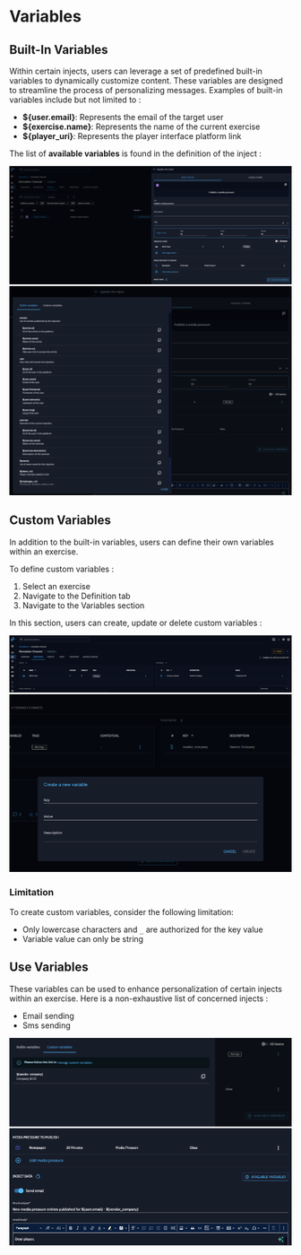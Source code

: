 # Variables

## Built-In Variables

Within certain injects, users can leverage a set of predefined built-in variables to dynamically customize content.
These variables are designed to streamline the process of personalizing messages.
Examples of built-in variables include but not limited to :

- **${user.email}**: Represents the email of the target user
- **${exercise.name}**: Represents the name of the current exercise
- **${player_uri}**: Represents the player interface platform link

The list of **available variables** is found in the definition of the inject :

![Variables section](../assets/variables_inject_definition.png)
![Variables section](../assets/variables_list.png)

## Custom Variables

In addition to the built-in variables, users can define their own variables within an exercise.

To define custom variables :

1. Select an exercise
2. Navigate to the Definition tab
3. Navigate to the Variables section

In this section, users can create, update or delete custom variables : 

![Variables section](../assets/variables_management.png)
![Variables section](../assets/variables_creation.png)

### Limitation

To create custom variables, consider the following limitation:

- Only lowercase characters and ```_``` are authorized for the key value
- Variable value can only be string

## Use Variables

These variables can be used to enhance personalization of certain injects within an exercise.
Here is a non-exhaustive list of concerned injects :
- Email sending
- Sms sending

![Variables usage](../assets/variables_usage.png)
![Variables usage](../assets/variables_usage_in_email.png)
